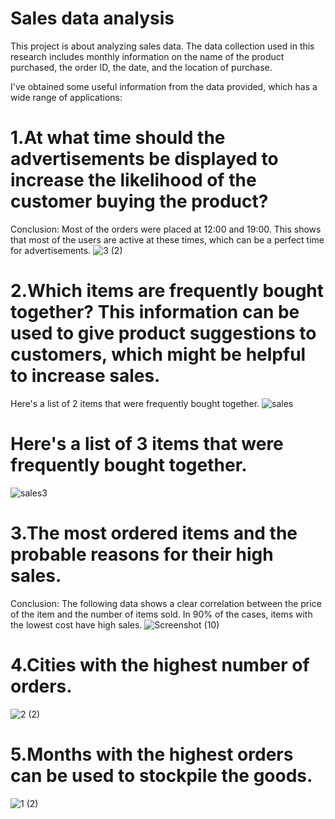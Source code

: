 # Sales data analysis
This project is about analyzing sales data. The data collection used in this research includes monthly information on the name of the product purchased, the order ID, the date, and the location of purchase.

I've obtained some useful information from the data provided, which has a wide range of applications:

# 1.At what time should the advertisements be displayed to increase the likelihood of the customer buying the product?

Conclusion: Most of the orders were placed at 12:00 and 19:00. This shows that most of the users are active at these times, which can be a perfect time for advertisements.
![3 (2)](https://user-images.githubusercontent.com/84836313/173913258-61331c12-6412-4811-879f-fd64254bc017.png)

# 2.Which items are frequently bought together? This information can be used to give product suggestions to customers, which might be helpful to increase sales.

Here's a list of 2 items that were frequently bought together.
![sales](https://user-images.githubusercontent.com/84836313/173914577-99e16e41-6a80-4c21-9497-4d78a7a1d8c2.JPG)

# Here's a list of 3 items that were frequently bought together.
![sales3](https://user-images.githubusercontent.com/84836313/173995845-3e237092-2d82-437a-aff8-1a2793657219.JPG)

# 3.The most ordered items and the probable reasons for their high sales.

Conclusion: The following data shows a clear correlation between the price of the item and the number of items sold. In 90% of the cases, items with the lowest cost have high sales.
![Screenshot (10)](https://user-images.githubusercontent.com/84836313/174055522-a1fc712e-d816-4b92-91cc-967f27cf84bc.png)


# 4.Cities with the highest number of orders.
![2 (2)](https://user-images.githubusercontent.com/84836313/173913620-65dc2c0b-c2c0-4b3a-82ef-92990a5fb23f.png)

# 5.Months with the highest orders can be used to stockpile the goods.
![1 (2)](https://user-images.githubusercontent.com/84836313/173913709-8b80f3a9-4357-4730-88c3-7b69b46aebcb.png)
